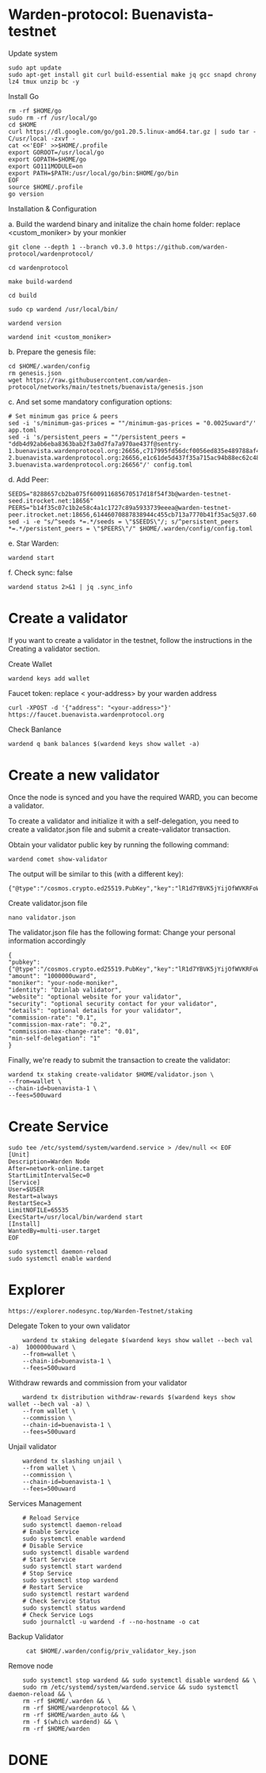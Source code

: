 # Warden-protocol: Buenavista-testnet

Update system

    sudo apt update
    sudo apt-get install git curl build-essential make jq gcc snapd chrony lz4 tmux unzip bc -y


    
Install Go

    rm -rf $HOME/go
    sudo rm -rf /usr/local/go
    cd $HOME
    curl https://dl.google.com/go/go1.20.5.linux-amd64.tar.gz | sudo tar -C/usr/local -zxvf -
    cat <<'EOF' >>$HOME/.profile
    export GOROOT=/usr/local/go
    export GOPATH=$HOME/go
    export GO111MODULE=on
    export PATH=$PATH:/usr/local/go/bin:$HOME/go/bin
    EOF
    source $HOME/.profile
    go version



Installation & Configuration

a. Build the wardend binary and initalize the chain home folder: replace <custom_moniker> by your monkier

    git clone --depth 1 --branch v0.3.0 https://github.com/warden-protocol/wardenprotocol/
    
    cd wardenprotocol
    
    make build-wardend

    cd build
    
    sudo cp wardend /usr/local/bin/
    
    wardend version
    
    wardend init <custom_moniker>
    
b. Prepare the genesis file:

    cd $HOME/.warden/config
    rm genesis.json
    wget https://raw.githubusercontent.com/warden-protocol/networks/main/testnets/buenavista/genesis.json

c. And set some mandatory configuration options:

    # Set minimum gas price & peers
    sed -i 's/minimum-gas-prices = ""/minimum-gas-prices = "0.0025uward"/' app.toml
    sed -i 's/persistent_peers = ""/persistent_peers = "ddb4d92ab6eba8363bab2f3a0d7fa7a970ae437f@sentry-1.buenavista.wardenprotocol.org:26656,c717995fd56dcf0056ed835e489788af4ffd8fe8@sentry-2.buenavista.wardenprotocol.org:26656,e1c61de5d437f35a715ac94b88ec62c482edc166@sentry-3.buenavista.wardenprotocol.org:26656"/' config.toml


d. Add Peer:

    SEEDS="8288657cb2ba075f600911685670517d18f54f3b@warden-testnet-seed.itrocket.net:18656"
    PEERS="b14f35c07c1b2e58c4a1c1727c89a5933739eeea@warden-testnet-peer.itrocket.net:18656,61446070887838944c455cb713a7770b41f35ac5@37.60.249.101:26656,0be8cf6de2a01a6dc7adb29a801722fe4d061455@65.109.115.100:27060,8288657cb2ba075f600911685670517d18f54f3b@65.108.231.124:18656,dc0122e37c203dec43306430a1f1879650653479@37.27.97.16:26656,6fb5cf2179ca9dd98ababd1c8d29878b2021c5c3@146.19.24.175:26856"
    sed -i -e "s/^seeds *=.*/seeds = \"$SEEDS\"/; s/^persistent_peers *=.*/persistent_peers = \"$PEERS\"/" $HOME/.warden/config/config.toml
    

e. Star Warden:

    wardend start

f. Check sync: false

    wardend status 2>&1 | jq .sync_info

# Create a validator
If you want to create a validator in the testnet, follow the instructions in the Creating a validator section.

Create Wallet

    wardend keys add wallet

Faucet token: replace < your-address> by your warden address

    curl -XPOST -d '{"address": "<your-address>"}' https://faucet.buenavista.wardenprotocol.org

Check Banlance

    wardend q bank balances $(wardend keys show wallet -a)

# Create a new validator
Once the node is synced and you have the required WARD, you can become a validator.

To create a validator and initialize it with a self-delegation, you need to create a validator.json file and submit a create-validator transaction.

Obtain your validator public key by running the following command:

    wardend comet show-validator

The output will be similar to this (with a different key):

    {"@type":"/cosmos.crypto.ed25519.PubKey","key":"lR1d7YBVK5jYijOfWVKRFoWCsS4dg3kagT7LB9GnG8I="}

Create validator.json file

    nano validator.json

The validator.json file has the following format: Change your personal information accordingly

    {    
    "pubkey": {"@type":"/cosmos.crypto.ed25519.PubKey","key":"lR1d7YBVK5jYijOfWVKRFoWCsS4dg3kagT7LB9GnG8I="},
    "amount": "1000000uward",
    "moniker": "your-node-moniker",
    "identity": "Dzinlab validator",
    "website": "optional website for your validator",
    "security": "optional security contact for your validator",
    "details": "optional details for your validator",
    "commission-rate": "0.1",
    "commission-max-rate": "0.2",
    "commission-max-change-rate": "0.01",
    "min-self-delegation": "1"
    }

Finally, we're ready to submit the transaction to create the validator:

    wardend tx staking create-validator $HOME/validator.json \
    --from=wallet \
    --chain-id=buenavista-1 \
    --fees=500uward

# Create Service
```
sudo tee /etc/systemd/system/wardend.service > /dev/null << EOF
[Unit]
Description=Warden Node
After=network-online.target
StartLimitIntervalSec=0
[Service]
User=$USER
Restart=always
RestartSec=3
LimitNOFILE=65535
ExecStart=/usr/local/bin/wardend start
[Install]
WantedBy=multi-user.target
EOF
```
```
sudo systemctl daemon-reload
sudo systemctl enable wardend
```

# Explorer

    https://explorer.nodesync.top/Warden-Testnet/staking


Delegate Token to your own validator

        wardend tx staking delegate $(wardend keys show wallet --bech val -a)  1000000uward \
        --from=wallet \
        --chain-id=buenavista-1 \
        --fees=500uward

Withdraw rewards and commission from your validator

        wardend tx distribution withdraw-rewards $(wardend keys show wallet --bech val -a) \
        --from wallet \
        --commission \
        --chain-id=buenavista-1 \
        --fees=500uward

Unjail validator

        wardend tx slashing unjail \
        --from wallet \
        --commission \
        --chain-id=buenavista-1 \
        --fees=500uward

Services Management

        # Reload Service
        sudo systemctl daemon-reload
        # Enable Service
        sudo systemctl enable wardend
        # Disable Service
        sudo systemctl disable wardend
        # Start Service
        sudo systemctl start wardend
        # Stop Service
        sudo systemctl stop wardend
        # Restart Service
        sudo systemctl restart wardend
        # Check Service Status
        sudo systemctl status wardend
        # Check Service Logs
        sudo journalctl -u wardend -f --no-hostname -o cat

 Backup Validator

         cat $HOME/.warden/config/priv_validator_key.json

Remove node

        sudo systemctl stop wardend && sudo systemctl disable wardend && \
        sudo rm /etc/systemd/system/wardend.service && sudo systemctl daemon-reload && \
        rm -rf $HOME/.warden && \
        rm -rf $HOME/wardenprotocol && \
        rm -rf $HOME/warden_auto && \
        rm -f $(which wardend) && \
        rm -rf $HOME/warden
  # DONE 
    

        
